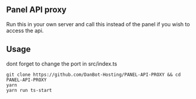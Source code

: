 ## Panel API proxy

Run this in your own server and call this instead of the panel if you wish to access the api. 

## Usage 

dont forget to change the port in src/index.ts

```
git clone https://github.com/DanBot-Hosting/PANEL-API-PROXY && cd PANEL-API-PROXY
yarn
yarn run ts-start

```